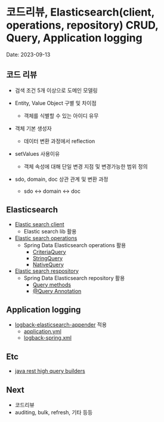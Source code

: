 # 코드리뷰, Elasticsearch(client, operations, repository) CRUD, Query, Application logging

Date: 2023-09-13

## 코드 리뷰

- 검색 조건 5개 이상으로 도메인 모델링
- Entity, Value Object 구별 및 차이점
  - 객체를 식별할 수 있는 아이디 유무

- 객체 기본 생성자
  - 데이터 변환 과정에서 reflection

- setValues 사용이유
  - 객체 속성에 대해 단일 변경 지점 및 변경가능한 범위 정의

- sdo, domain, doc 상관 관계 및 변환 과정
  - sdo <-> domain <-> doc


## Elasticsearch

- [Elastic search client](https://docs.spring.io/spring-data/elasticsearch/docs/current/reference/html/#elasticsearch.clients)
  - Elastic search lib 활용
- [Elastic search operations](https://docs.spring.io/spring-data/elasticsearch/docs/current/reference/html/#elasticsearch.operations)
  - Spring Data Elasticsearch operations 활용
    - [CriteriaQuery](https://docs.spring.io/spring-data/elasticsearch/docs/current/reference/html/#elasticsearch.operations.criteriaquery)
    - [StringQuery](https://docs.spring.io/spring-data/elasticsearch/docs/current/reference/html/#elasticsearch.operations.stringquery)
    - [NativeQuery](https://docs.spring.io/spring-data/elasticsearch/docs/current/reference/html/#elasticsearch.operations.nativequery)
- [Elastic search respository](https://docs.spring.io/spring-data/elasticsearch/docs/current/reference/html/#elasticsearch.repositories)
  - Spring Data Elasticsearch repository 활용 
    - [Query methods](https://docs.spring.io/spring-data/elasticsearch/docs/current/reference/html/#elasticsearch.query-methods)
    - [@Query Annotation](https://docs.spring.io/spring-data/elasticsearch/docs/current/reference/html/#elasticsearch.query-methods.at-query)

## Application logging

- [logback-elasticsearch-appender](https://github.com/internetitem/logback-elasticsearch-appender) 적용
  - [application.yml](https://github.com/spectra-study/study-elasticsearch/blob/main/user/src/main/resources/application.yml)
  - [logback-spring.xml](https://github.com/spectra-study/study-elasticsearch/blob/main/user/src/main/resources/logback/logback-spring.xml)

## Etc

- [java rest high query builders](https://www.elastic.co/guide/en/elasticsearch/client/java-rest/current/java-rest-high-query-builders.html)

## Next

- 코드리뷰
- auditing, bulk, refresh, 기타 등등
